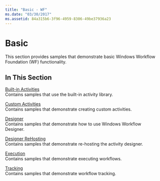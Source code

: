```yaml
---
title: "Basic - WF"
ms.date: "03/30/2017"
ms.assetid: 84a315b6-3f96-4959-8306-49be37936a23
---
```

# Basic
This section provides samples that demonstrate basic Windows Workflow Foundation (WF) functionality.  
  
## In This Section  
 [Built-in Activities](built-in-activities.md)  
 Contains samples that use the built-in activity library.  
  
 [Custom Activities](custom-activities.md)  
 Contains samples that demonstrate creating custom activities.  
  
 [Designer](designer.md)  
 Contains samples that demonstrate how to use Windows Workflow Designer.  
  
 [Designer ReHosting](designer-rehosting.md)  
 Contains samples that demonstrate re-hosting the activity designer.  
  
 [Execution](execution.md)  
 Contains samples that demonstrate executing workflows.
  
 [Tracking](tracking.md)  
 Contains samples that demonstrate workflow tracking.
